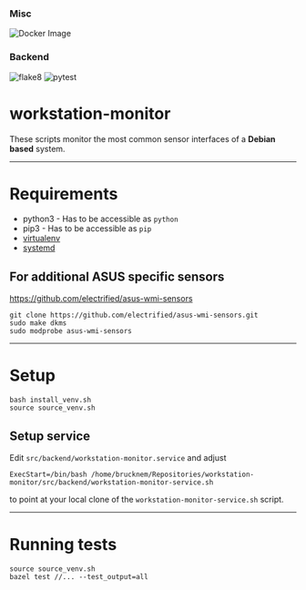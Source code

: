 ### Misc
![Docker Image](https://github.com/Brucknem/workstation-monitor/workflows/Docker%20Image/badge.svg)

### Backend
![flake8](https://github.com/Brucknem/workstation-monitor/workflows/flake8%20(Backend)/badge.svg)
![pytest](https://github.com/Brucknem/workstation-monitor/workflows/pytest%20(Backend)/badge.svg)

# workstation-monitor
These scripts monitor the most common sensor interfaces of a **Debian based** system.

***

# Requirements
- python3 - Has to be accessible as `python`
- pip3 - Has to be accessible as `pip`
- [virtualenv](https://wiki.ubuntuusers.de/virtualenv/)
- [systemd](https://pypi.org/project/systemd/)

## For additional ASUS specific sensors
https://github.com/electrified/asus-wmi-sensors

```
git clone https://github.com/electrified/asus-wmi-sensors.git
sudo make dkms
sudo modprobe asus-wmi-sensors
```

***

# Setup
```
bash install_venv.sh
source source_venv.sh
```

## Setup service
Edit `src/backend/workstation-monitor.service` and adjust 
```
ExecStart=/bin/bash /home/brucknem/Repositories/workstation-monitor/src/backend/workstation-monitor-service.sh
```
to point at your local clone of the `workstation-monitor-service.sh` script.


***

# Running tests
```
source source_venv.sh
bazel test //... --test_output=all
```
